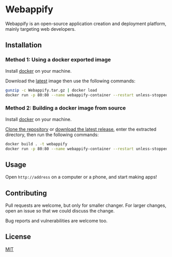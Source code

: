 # Webappify

Webappify is an open-source application creation and deployment platform, mainly targeting web developers.

## Installation
### Method 1: Using a docker exported image
Install [docker](https://www.docker.com/) on your machine.

Download the [latest](https://github.com/NadavTasher/Webappify/releases/latest) image then use the following commands:
```bash
gunzip -c Webappify.tar.gz | docker load
docker run -p 80:80 --name webappify-container --restart unless-stopped -d webappify
```
### Method 2: Building a docker image from source
Install [docker](https://www.docker.com/) on your machine.

[Clone the repository](https://github.com/NadavTasher/Webappify/archive/master.zip) or [download the latest release](https://github.com/NadavTasher/Webappify/releases/latest), enter the extracted directory, then run the following commands:
```bash
docker build . -t webappify
docker run -p 80:80 --name webappify-container --restart unless-stopped -d webappify
```

## Usage
Open `http://address` on a computer or a phone, and start making apps!

## Contributing
Pull requests are welcome, but only for smaller changer.
For larger changes, open an issue so that we could discuss the change.

Bug reports and vulnerabilities are welcome too. 
## License
[MIT](https://choosealicense.com/licenses/mit/)